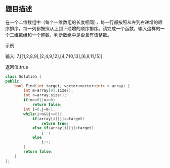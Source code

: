 ## 题目描述

在一个二维数组中（每个一维数组的长度相同），每一行都按照从左到右递增的顺序排序，每一列都按照从上到下递增的顺序排序。请完成一个函数，输入这样的一个二维数组和一个整数，判断数组中是否含有该整数。

示例

输入: 7,[[1,2,8,9],[2,4,9,12],[4,7,10,13],[6,8,11,15]]

返回值:true

```C++
class Solution {
public:
    bool Find(int target, vector<vector<int> > array) {
        int m=array[0].size();
        int n=array.size();
        if(m==0||n==0)
            return false;
        int i=0,j=m-1;
        while(i<n&&j>=0){
            if(array[i][j]==target)
                return true;
            else if(array[i][j]>target)
                j--;
            else
                i++;
        }
        return false;
    }
};


```
